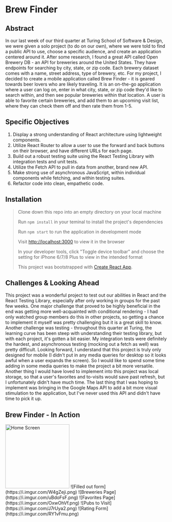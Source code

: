 # Brew Finder 

## Abstract 

In our last week of our third quarter at Turing School of Software & Design, we were given a solo project (to do on our own), where we were told to find a public API to use, choose a specific audience, and create an application centered around it. After some research, I found a great API called Open Brewery DB - an API for breweries around the United States. They have endpoints for searching by city, state, or zip code. Each brewery dataset comes with a name, street address, type of brewery, etc. For my project, I decided to create a mobile application called Brew Finder - it is geared towards beer lovers who are likely traveling. It is an on-the-go application where a user can log on, enter in what city, state, or zip code they'd like to search within, and then see popular breweries within that location. A user is able to favorite certain breweries, and add them to an upcoming visit list, where they can check them off and then rate them from 1-5. 

## Specific Objectives

1. Display a strong understanding of React architecture using lightweight components. 
2. Utilize React Router to allow a user to use the forward and back buttons on their browser, and have different URLs for each page. 
3. Build out a robust testing suite using the React Testing Library with integration tests and unit tests. 
4. Utilize the Fetch API to pull in data from another, brand new API. 
5. Make strong use of asynchronous JavaScript, within individual components while fetching, and within testing suites. 
6. Refactor code into clean, empathetic code. 

## Installation

> Clone down this repo into an empty directory on your local machine
>
> Run `npm install` in your teminal to install the project's dependencies
>
> Run `npm start` to run the application in development mode
>
> Visit [http://localhost:3000](http://localhost:3000) to view it in the browser
>
> In your developer tools, click "Toggle device toolbar" and choose the setting for iPhone 6/7/8 Plus to view in the intended format
>
> This project was bootstrapped with [Create React App](https://github.com/facebook/create-react-app).

## Challenges & Looking Ahead

This project was a wonderful project to test out our abilities in React and the React Testing Library, especially after only working in groups for the past few weeks. One major challenge that proved to be highly beneficial in the end was getting more well-acquainted with conditional rendering - I had only watched group members do this in other projects, so getting a chance to implement it myself was pretty challenging but it is a great skill to know. Another challenge was testing - throughout this quarter at Turing, the learning curve has been steep with understanding their testing library, but with each project, it's gotten a bit easier. My integration tests were definitely the hardest, and asynchronous testing (mocking out a fetch as well) was pretty difficult. Looking forward, I understand that this project is truly only designed for mobile (I didn't put in any media queries for desktop so it looks awful when a user expands the screen). So I would like to spend some time adding in some media queries to make the project a bit more versatile. Another thing I would have loved to implement into this project was local storage, so that a user's favorites and to-visits would save past refresh, but I unfortunately didn't have much time. The last thing that I was hoping to implement was bringing in the Google Maps API to add a bit more visual stimulation to the application, but I've never used this API and didn't have time to pick it up. 

## Brew Finder - In Action 


<img src="https://i.imgur.com/HgtqBkP.png" alt="Home Screen" width=200/>
![Filled out form](https://i.imgur.com/W4gZeji.png)
![Breweries Page](https://i.imgur.com/uBdoFsF.png)
![Favorites Page](https://i.imgur.com/OxwOhVf.png)
![Pubs to Visit](https://i.imgur.com/J7rUya2.png)
![Rating Form](https://i.imgur.com/RY1vFmu.png)
